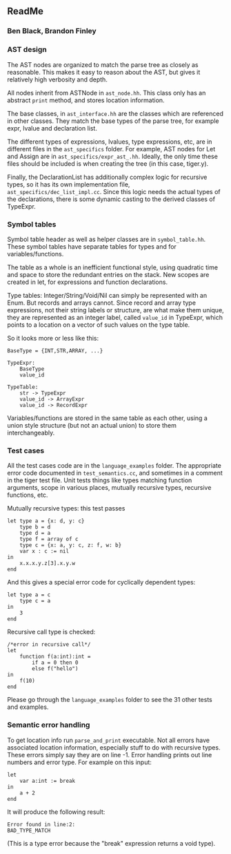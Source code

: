 ## ReadMe
### Ben Black, Brandon Finley


### AST design

The AST nodes are organized to match the parse tree as closely as reasonable. This makes it easy to reason about the AST, but gives it relatively high verbosity and depth.

All nodes inherit from ASTNode in `ast_node.hh`. This class only has an abstract `print` method, and stores location information.

The base classes, in `ast_interface.hh` are the classes which are referenced in other classes. They match the base types of the parse tree, for example expr, lvalue and declaration list.

The different types of expressions, lvalues, type expressions, etc, are in different files in the `ast_specifics` folder. For example, AST nodes for Let and Assign are in `ast_specifics/expr_ast_.hh`. Ideally, the only time these files should be included is when creating the tree (in this case, tiger.y). 

Finally, the DeclarationList has additionally complex logic for recursive types, so it has its own implementation file, `ast_specifics/dec_list_impl.cc`. Since this logic needs the actual types of the declarations, there is some dynamic casting to the derived classes of TypeExpr.

### Symbol tables

Symbol table header as well as helper classes are in `symbol_table.hh`. These symbol tables have separate tables for types and for variables/functions.

The table as a whole is an inefficient functional style, using quadratic time and space to store the redundant entries on the stack. New scopes are created in let, for expressions and function declarations.

Type tables: Integer/String/Void/Nil can simply be represented with an Enum. But records and arrays cannot. Since record and array type expressions, not their string labels or structure, are what make them unique, they are represented as an integer label, called `value_id` in TypeExpr, which points to a location on a vector of such values on the type table.

So it looks more or less like this:

    BaseType = {INT,STR,ARRAY, ...}

    TypeExpr:
        BaseType
        value_id

    TypeTable:
        str -> TypeExpr
        value_id -> ArrayExpr
        value_id -> RecordExpr

Variables/functions are stored in the same table as each other, using a union style structure (but not an actual union) to store them interchangeably.


### Test cases

All the test cases code are in the `language_examples` folder. The appropriate error code documented in `test_semantics.cc`, and sometimes in a comment in the tiger test file. Unit tests things like types matching function arguments, scope in various places, mutually recursive types, recursive functions, etc.

Mutually recursive types: this test passes

    let type a = {x: d, y: c}
        type b = d
        type d = a
        type f = array of c
        type c = {x: a, y: c, z: f, w: b}
        var x : c := nil
    in
        x.x.x.y.z[3].x.y.w
    end

And this gives a special error code for cyclically dependent types:

    let type a = c
        type c = a
    in
        3
    end


Recursive call type is checked:

    /*error in recursive call*/
    let
        function f(a:int):int =
            if a = 0 then 0
            else f("hello")
    in
        f(10)
    end

Please go through the `language_examples` folder to see the 31 other tests and examples.

### Semantic error handling

To get location info run `parse_and_print` executable. Not all errors have associated location information, especially stuff to do with recursive types. These errors simply say they are on line -1.
Error handling prints out line numbers and error type. For example on this input:

    let
        var a:int := break
    in
        a + 2
    end

It will produce the following result:

    Error found in line:2:
    BAD_TYPE_MATCH

(This is a type error because the "break" expression returns a void type).

